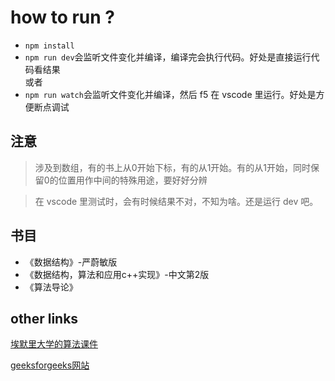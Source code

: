 # how to run ?

- `npm install`
- `npm run dev`会监听文件变化并编译，编译完会执行代码。好处是直接运行代码看结果  
  或者
- `npm run watch`会监听文件变化并编译，然后 f5 在 vscode 里运行。好处是方便断点调试

## 注意

> 涉及到数组，有的书上从0开始下标，有的从1开始。有的从1开始，同时保留0的位置用作中间的特殊用途，要好好分辨

> 在 vscode 里测试时，会有时候结果不对，不知为啥。还是运行 dev 吧。

## 书目

- 《数据结构》-严蔚敏版
- 《数据结构，算法和应用c++实现》-中文第2版
- 《算法导论》

## other links
[埃默里大学的算法课件](http://www.mathcs.emory.edu/~cheung/Courses/323/Syllabus/syl.html)

[geeksforgeeks网站](https://www.geeksforgeeks.org/)
